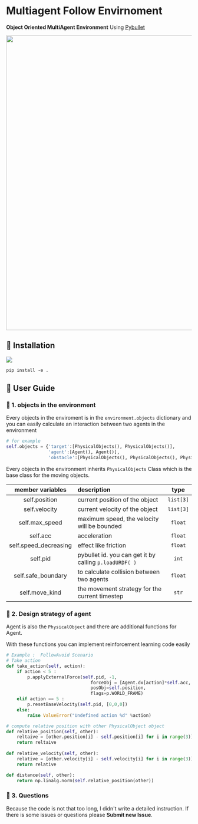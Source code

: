# Multiagent Follow Envirnoment

**Object Oriented MultiAgent Environment** Using [Pybullet](https://github.com/bulletphysics/bullet3)

<img src="images/demo.gif" width=800px>

## 🌱 Installation 
![](https://img.shields.io/badge/python-3.6.8-blue)

`pip install -e .`

## 🌱 User Guide 

### 🐋 1. objects in the environment
Every objects in the enviroment is in the `environment.objects` dictionary and you can easily calculate an interaction between two agents in the environment 

```python
# for example
self.objects = {'target':[PhysicalObjects(), PhysicalObjects()],
                'agent':[Agent(), Agent()], 
                'obstacle':[PhysicalObjects(), PhysicalObjects(), PhysicalObjects()]}
```

Every objects in the environment inherits `PhysicalObjects` Class which is the base class for the moving objects. 

|member variables | description| type|
|:-:|:--| :-:|
self.position | current position of the object| `list[3]`| 
self.velocity | current velocity of the object|`list[3]`| 
self.max_speed | maximum speed, the velocity will be bounded | `float`
self.acc | acceleration | `float`
self.speed_decreasing | effect like friction | `float`
self.pid | pybullet id. you can get it by calling `p.loadURDF( )` |  `int`
self.safe_boundary  | to calculate collision between two agents  | `float`
self.move_kind | the movement strategy for the current timestep | `str` |


###  🐋 2. Design strategy of agent

Agent is also the `PhysicalObject` and there are additional functions for Agent.

With these functions you can implement reinforcement learning code easily

```python
# Example :  FollowAvoid Scenario
# Take action 
def take_action(self, action):
    if action < 5 :
        p.applyExternalForce(self.pid, -1, 
                                forceObj = [Agent.dx[action]*self.acc, Agent.dy[action]*self.acc, 0],
                                posObj=self.position,
                                flags=p.WORLD_FRAME) 
    elif action == 5 :
        p.resetBaseVelocity(self.pid, [0,0,0])
    else:
        raise ValueError("Undefined action %d" %action)

# compute relative position with other PhysicalObject object
def relative_position(self, other):
    reltaive = [other.position[i] - self.position[i] for i in range(3)]
    return reltaive
    
def relative_velocity(self, other):
    relative = [other.velocity[i] - self.velocity[i] for i in range(3)]
    return relative

def distance(self, other):
    return np.linalg.norm(self.relative_position(other))
```


### 🐋 3. Questions

Because the code is not that too long, I didn't write a detailed instruction. If there is some issues or questions please **Submit new Issue**.





